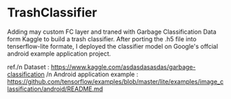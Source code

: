 # TrashClassifier
Adding may custom FC layer and traned with Garbage Classification Data form Kaggle to build a trash classifier.
After porting the .h5 file into tenserflow-lite formate, I deployed the classifier model on Google's offcial android example application project.


ref./n
Dataset : https://www.kaggle.com/asdasdasasdas/garbage-classification /n
Android application example : https://github.com/tensorflow/examples/blob/master/lite/examples/image_classification/android/README.md
